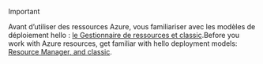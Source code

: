 > [!IMPORTANT]
> <span data-ttu-id="349d8-101">Avant d’utiliser des ressources Azure, vous familiariser avec les modèles de déploiement hello : [le Gestionnaire de ressources et classic](../articles/azure-resource-manager/resource-manager-deployment-model.md).</span><span class="sxs-lookup"><span data-stu-id="349d8-101">Before you work with Azure resources, get familiar with hello deployment models: [Resource Manager, and classic](../articles/azure-resource-manager/resource-manager-deployment-model.md).</span></span>
